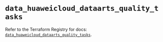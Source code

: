 # `data_huaweicloud_dataarts_quality_tasks`

Refer to the Terraform Registry for docs: [`data_huaweicloud_dataarts_quality_tasks`](https://registry.terraform.io/providers/huaweicloud/huaweicloud/1.71.1/docs/data-sources/dataarts_quality_tasks).
